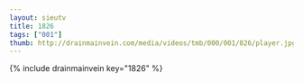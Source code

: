 ```yaml
--- 
layout: sieutv
title: 1826
tags: ["001"]
thumb: http://drainmainvein.com/media/videos/tmb/000/001/826/player.jpg
---
```

{% include drainmainvein key="1826" %} 
